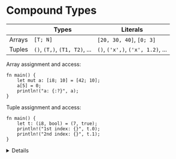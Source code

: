 # Compound Types

|        | Types                         | Literals                          |
|--------|-------------------------------|-----------------------------------|
| Arrays | `[T; N]`                      | `[20, 30, 40]`, `[0; 3]`          |
| Tuples | `()`, `(T,)`, `(T1, T2)`, ... | `()`, `('x',)`, `('x', 1.2)`, ... |

Array assignment and access:

```rust,editable
fn main() {
    let mut a: [i8; 10] = [42; 10];
    a[5] = 0;
    println!("a: {:?}", a);
}
```

Tuple assignment and access:

```rust,editable
fn main() {
    let t: (i8, bool) = (7, true);
    println!("1st index: {}", t.0);
    println!("2nd index: {}", t.1);
}
```

<details>

Key points:

Arrays:

* Arrays have elements of the same type, `T`, and length, `N`, which is a compile-time constant.
  Note that the length of the array is *part of its type*, which means that `[u8; 3]` and
  `[u8; 4]` are considered two different types.

* We can use literals to assign values to arrays.

* In the main function, the print statement asks for the debug implementation with the `?` format
  parameter: `{}` gives the default output, `{:?}` gives the debug output. We
  could also have used `{a}` and `{a:?}` without specifying the value after the
  format string.

* Adding `#`, eg `{a:#?}`, invokes a "pretty printing" format, which can be easier to read.

Tuples:

* Like arrays, tuples have a fixed length.

* Tuples group together values of different types into a compound type.

* Fields of a tuple can be accessed by the period and the index of the value, e.g. `t.0`, `t.1`.

* The empty tuple `()` is also known as the "unit type". It is both a type, and
  the only valid value of that type - that is to say both the type and its value
  are expressed as `()`. It is used to indicate, for example, that a function or
  expression has no return value, as we'll see in a future slide.

</details>
